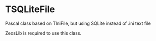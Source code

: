 # TSQLiteFile
Pascal class based on TIniFile, but using SQLite instead of .ini text file

ZeosLib is required to use this class.
